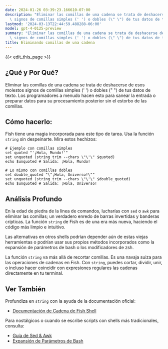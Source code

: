 ```yaml
---
date: 2024-01-26 03:39:23.166610-07:00
description: "Eliminar las comillas de una cadena se trata de deshacerse de esos molestos\
  \ signos de comillas simples (' ') o dobles (\" \") de tus datos de texto. Los\u2026"
lastmod: '2024-03-13T22:44:59.488288-06:00'
model: gpt-4-0125-preview
summary: "Eliminar las comillas de una cadena se trata de deshacerse de esos molestos\
  \ signos de comillas simples (' ') o dobles (\" \") de tus datos de texto. Los\u2026"
title: Eliminando comillas de una cadena
---
```


{{< edit_this_page >}}

## ¿Qué y Por Qué?

Eliminar las comillas de una cadena se trata de deshacerse de esos molestos signos de comillas simples (' ') o dobles (" ") de tus datos de texto. Los programadores a menudo hacen esto para sanear la entrada o preparar datos para su procesamiento posterior sin el estorbo de las comillas.

## Cómo hacerlo:

Fish tiene una magia incorporada para este tipo de tarea. Usa la función `string` sin despeinarte. Mira estos hechizos:

```fish
# Ejemplo con comillas simples
set quoted "'¡Hola, Mundo!'"
set unquoted (string trim --chars \"\'\" $quoted)
echo $unquoted # Salida: ¡Hola, Mundo!

# Lo mismo con comillas dobles
set double_quoted "\"¡Hola, Universo!\""
set unquoted (string trim --chars \"\'\" $double_quoted)
echo $unquoted # Salida: ¡Hola, Universo!
```

## Análisis Profundo

En la edad de piedra de la línea de comandos, lucharías con `sed` o `awk` para eliminar las comillas; un verdadero enredo de barras invertidas y banderas crípticas. La función `string` de Fish es de una era más nueva, haciendo el código más limpio e intuitivo.

Las alternativas en otros shells podrían depender aún de estas viejas herramientas o podrían usar sus propios métodos incorporados como la expansión de parámetros de bash o los modificadores de zsh.

La función `string` va más allá de recortar comillas. Es una navaja suiza para las operaciones de cadenas en Fish. Con `string`, puedes cortar, dividir, unir, o incluso hacer coincidir con expresiones regulares las cadenas directamente en tu terminal.

## Ver También

Profundiza en `string` con la ayuda de la documentación oficial:
- [Documentación de Cadena de Fish Shell](https://fishshell.com/docs/current/commands.html#string)

Para nostálgicos o cuando se escribe scripts con shells más tradicionales, consulta:
- [Guía de Sed & Awk](https://www.grymoire.com/Unix/Sed.html)
- [Expansión de Parámetros de Bash](https://www.gnu.org/software/bash/manual/html_node/Shell-Parameter-Expansion.html)
